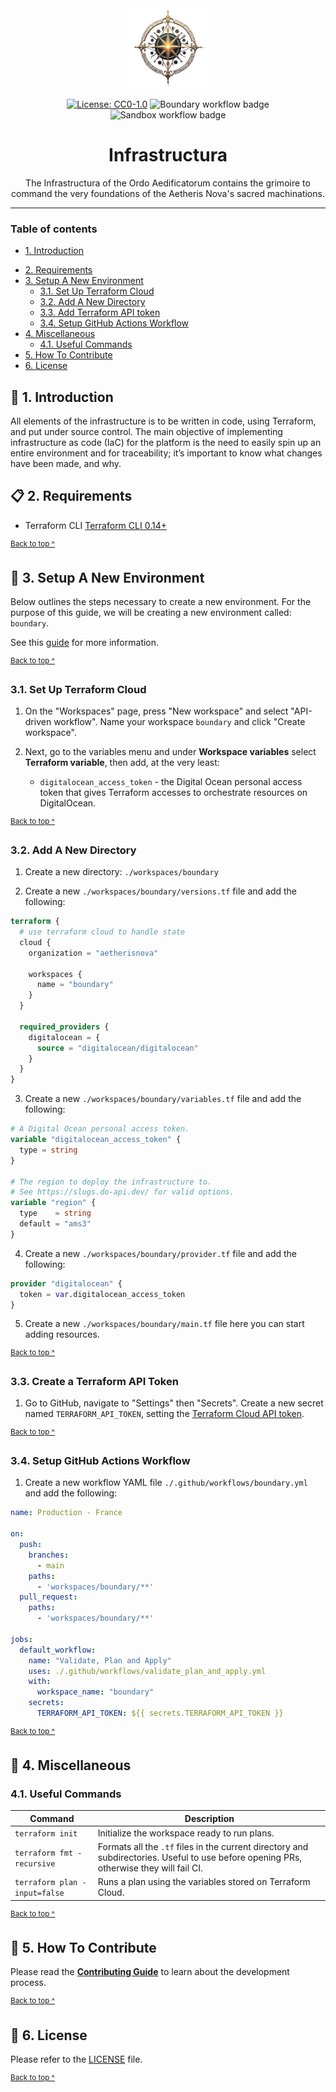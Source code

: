 <div align="center">
  <a href="https://aetherisnova.org">
    <img alt="An ornate golden compass surrounded by orbs" src="docs/images/emblem@128x128.png" height="128" />
  </a>
</div>

<div align="center">

[![License: CC0-1.0](https://img.shields.io/badge/License-CC0_1.0-brightgreen.svg)](./LICENSE)
![Boundary workflow badge](https://github.com/aetheris-nova/infrastructura/actions/workflows/boundary.yml/badge.svg?branch=main)
![Sandbox workflow badge](https://github.com/aetheris-nova/infrastructura/actions/workflows/sandbox.yml/badge.svg?branch=main)

</div>

<h1 align="center">
  Infrastructura
</h1>

<p align="center">
  The Infrastructura of the Ordo Aedificatorum contains the grimoire to command the very foundations of the Aetheris Nova's sacred machinations.
</p>

---

### Table of contents

* [1. Introduction](#-1-introduction)
- [2. Requirements](#-2-requirements)
- [3. Setup A New Environment](#-3-setup-a-new-environment)
    * [3.1. Set Up Terraform Cloud](#31-set-up-terraform-cloud)
    * [3.2. Add A New Directory](#32-add-a-new-directory)
    * [3.3. Add Terraform API token](#33-add-terraform-api-token)
    * [3.4. Setup GitHub Actions Workflow](#34-setup-github-actions-workflow)
- [4. Miscellaneous](#-4-miscellaneous)
    * [4.1. Useful Commands](#41-useful-commands)
- [5. How To Contribute](#-5-how-to-contribute)
- [6. License](#-6-license)

## 🎉 1. Introduction

All elements of the infrastructure is to be written in code, using Terraform, and put under source control. The main objective of implementing infrastructure as code (IaC) for the platform is the need to easily spin up an entire environment and for traceability; it’s important to know what changes have been made, and why.

## 📋 2. Requirements

* Terraform CLI [Terraform CLI 0.14+][terraform]

<sup>[Back to top ^][table-of-contents]</sup>

## 📐 3. Setup A New Environment

Below outlines the steps necessary to create a new environment. For the purpose of this guide, we will be creating a new environment called: `boundary`.

See this [guide][terraform-github-actions-guide] for more information. 

<sup>[Back to top ^][table-of-contents]</sup>

### 3.1. Set Up Terraform Cloud

1. On the "Workspaces" page, press "New workspace" and select "API-driven workflow". Name your workspace `boundary` and click "Create workspace".

2. Next, go to the variables menu and under **Workspace variables** select **Terraform variable**, then add, at the very least:
    * `digitalocean_access_token` - the Digital Ocean personal access token that gives Terraform accesses to orchestrate resources on DigitalOcean.

<sup>[Back to top ^][table-of-contents]</sup>

### 3.2. Add A New Directory

1. Create a new directory: `./workspaces/boundary`

2. Create a new `./workspaces/boundary/versions.tf` file and add the following:
```terraform
terraform {
  # use terraform cloud to handle state
  cloud {
    organization = "aetherisnova"

    workspaces {
      name = "boundary"
    }
  }

  required_providers {
    digitalocean = {
      source = "digitalocean/digitalocean"
    }
  }
}
```

3. Create a new `./workspaces/boundary/variables.tf` file and add the following:
```terraform
# A Digital Ocean personal access token.
variable "digitalocean_access_token" {
  type = string
}

# The region to deploy the infrastructure to.
# See https://slugs.do-api.dev/ for valid options.
variable "region" {
  type    = string
  default = "ams3"
}
```

4. Create a new `./workspaces/boundary/provider.tf` file and add the following:
```terraform
provider "digitalocean" {
  token = var.digitalocean_access_token
}
```

5. Create a new `./workspaces/boundary/main.tf` file here you can start adding resources.

<sup>[Back to top ^][table-of-contents]</sup>

### 3.3. Create a Terraform API Token

1. Go to GitHub, navigate to "Settings" then "Secrets". Create a new secret named `TERRAFORM_API_TOKEN`, setting the [Terraform Cloud API token](https://app.terraform.io/app/aetherisnova/settings/authentication-tokens).

<sup>[Back to top ^][table-of-contents]</sup>

### 3.4. Setup GitHub Actions Workflow

1. Create a new workflow YAML file `./.github/workflows/boundary.yml` and add the following:
```yaml
name: Production - France

on:
  push:
    branches:
      - main
    paths:
      - 'workspaces/boundary/**'
  pull_request:
    paths:
      - 'workspaces/boundary/**'

jobs:
  default_workflow:
    name: "Validate, Plan and Apply"
    uses: ./.github/workflows/validate_plan_and_apply.yml
    with:
      workspace_name: "boundary"
    secrets:
      TERRAFORM_API_TOKEN: ${{ secrets.TERRAFORM_API_TOKEN }}
```

<sup>[Back to top ^][table-of-contents]</sup>

## 📑 4. Miscellaneous

### 4.1. Useful Commands

| Command                       | Description                                                                                                                             |
|-------------------------------|-----------------------------------------------------------------------------------------------------------------------------------------|
| `terraform init`              | Initialize the workspace ready to run plans.                                                                                            |
| `terraform fmt -recursive`    | Formats all the `.tf` files in the current directory and subdirectories. Useful to use before opening PRs, otherwise they will fail CI. |
| `terraform plan -input=false` | Runs a plan using the variables stored on Terraform Cloud.                                                                              |

<sup>[Back to top ^][table-of-contents]</sup>

## 👏 5. How To Contribute

Please read the [**Contributing Guide**][contribute] to learn about the development process.

<sup>[Back to top ^][table-of-contents]</sup>

## 📄 6. License

Please refer to the [LICENSE][license] file.

<sup>[Back to top ^][table-of-contents]</sup>

<!-- Links -->
[contribute]: ./CONTRIBUTING.md
[terraform-github-actions-guide]: https://learn.hashicorp.com/tutorials/terraform/github-actions
[license]: ./LICENSE
[terraform]: https://www.terraform.io/downloads.html
[table-of-contents]: #table-of-contents

